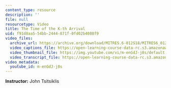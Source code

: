 ```yaml
---
content_type: resource
description: ''
file: null
resourcetype: Video
title: The Time of the K-th Arrival
uid: f91d8aa5-54bb-2444-871f-0fd02b4088f9
video_files:
  archive_url: https://archive.org/download/MITRES.6-012S18/MITRES6_012S18_L21-07_300k.mp4
  video_captions_file: https://open-learning-course-data-rc.s3.amazonaws.com/res-6-012-introduction-to-probability-spring-2018/df041f14b3035891ab7fe095861a6c41_m-enGdJ-j8s.vtt
  video_thumbnail_file: https://img.youtube.com/vi/m-enGdJ-j8s/default.jpg
  video_transcript_file: https://open-learning-course-data-rc.s3.amazonaws.com/res-6-012-introduction-to-probability-spring-2018/aef9708d1a35419ce2a23c3c826807dc_m-enGdJ-j8s.pdf
video_metadata:
  youtube_id: m-enGdJ-j8s
---
```


**Instructor:** John Tsitsiklis